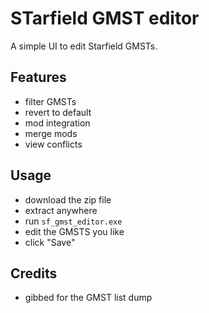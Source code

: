# STarfield GMST editor

A simple UI to edit Starfield GMSTs.

## Features

- filter GMSTs
- revert to default
- mod integration
- merge mods
- view conflicts

## Usage

- download the zip file
- extract anywhere
- run `sf_gmst_editor.exe`
- edit the GMSTS you like
- click "Save"

## Credits

- gibbed for the GMST list dump
